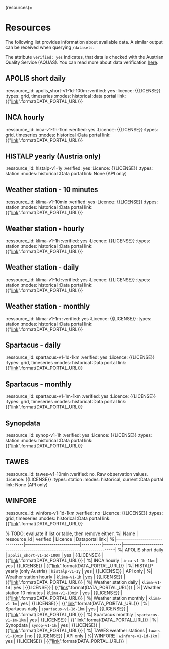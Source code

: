 (resources)=
# Resources

The following list provides information about available data. A similar output can be received when querying `/datasets`.

The attribute `verified: yes` indicates, that data is checked with the Austrian Quality Service (AQUAS). 
You can read more about data verification [here](https://www.zamg.ac.at/cms/de/klima/messnetze/datenpruefung).



## APOLIS short daily
:ressource_id:
    apolis_short-v1-1d-100m
:verified:
    yes
:licence:
    {{LICENSE}}
:types:
    grid, timeseries
:modes:
    historical
:data portal link:
    {{"[link]({}/dataset/apolis_short-v1-1d-100m)".format(DATA_PORTAL_URL)}}

## INCA hourly
:ressource_id:
    inca-v1-1h-1km
:verified:
    yes
:Licence:
    {{LICENSE}}
:types:
    grid, timeseries
:modes:
    historical
:Data portal link:
    {{"[link]({}/dataset/inca-v1-1h-1km)".format(DATA_PORTAL_URL)}}

## HISTALP yearly (Austria only)
:ressource_id:
    histalp-v1-1y
:verified:
    yes
:Licence:
    {{LICENSE}}
:types:
    station
:modes:
    historical
:Data portal link:
    None (API only)

## Weather station - 10 minutes
:ressource_id:
    klima-v1-10min
:verified:
    yes
:Licence:
    {{LICENSE}}
:types:
    station
:modes:
    historical
:Data portal link:
    {{"[link]({}/dataset/klima-v1-10min)".format(DATA_PORTAL_URL)}}

## Weather station - hourly
:ressource_id:
    klima-v1-1h
:verified:
    yes
:Licence:
    {{LICENSE}}
:types:
    station
:modes:
    historical
:Data portal link:
    {{"[link]({}/dataset/klima-v1-1h)".format(DATA_PORTAL_URL)}}

## Weather station - daily
:ressource_id:
    klima-v1-1d
:verified:
    yes
:Licence:
    {{LICENSE}}
:types:
    station
:modes:
    historical
:Data portal link:
    {{"[link]({}/dataset/klima-v1-1d)".format(DATA_PORTAL_URL)}}

## Weather station - monthly
:ressource_id:
    klima-v1-1m
:verified:
    yes
:Licence:
    {{LICENSE}}
:types:
    station
:modes:
    historical
:Data portal link:
    {{"[link]({}/dataset/klima-v1-1m)".format(DATA_PORTAL_URL)}}

## Spartacus - daily
:ressource_id:
    spartacus-v1-1d-1km
:verified:
    yes
:Licence:
    {{LICENSE}}
:types:
    grid, timeseries
:modes:
    historical
:Data portal link:
    {{"[link]({}/dataset/spartacus-v1-1d-1km)".format(DATA_PORTAL_URL)}}

## Spartacus - monthly
:ressource_id:
    spartacus-v1-1m-1km
:verified:
    yes
:Licence:
    {{LICENSE}}
:types:
    grid, timeseries
:modes:
    historical
:Data portal link:
    {{"[link]({}/dataset/spartacus-v1-1m-1km)".format(DATA_PORTAL_URL)}}

## Synopdata
:ressource_id:
    synop-v1-1h
:verified:
    yes
:Licence:
    {{LICENSE}}
:types:
    station
:modes:
    historical
:Data portal link:
    {{"[link]({}/dataset/synop-v1-1h)".format(DATA_PORTAL_URL)}}

## TAWES
:ressource_id:
    tawes-v1-10min
:verified:
    no. Raw observation values.
:Licence:
    {{LICENSE}}
:types:
    station
:modes:
    historical, current
:Data portal link:
    None (API only)

## WINFORE

:ressource_id:
    winfore-v1-1d-1km
:verified:
    no
:Licence:
    {{LICENSE}}
:types:
    grid, timeseries
:modes:
    historical
:Data portal link:
    {{"[link]({}/dataset/winfore-v1-1d-1km)".format(DATA_PORTAL_URL)}}

% TODO: evaluate if list or table, then remove either.
%| Name                           | ressource_id              | verified | Licence | Dataportal link                                                          |
%|--------------------------------|---------------------------|----------|---------|--------------------------------------------------------------------------|
%| APOLIS short daily             | `apolis_short-v1-1d-100m` | yes      | {{LICENSE}}  | {{"[link]({}/dataset/apolis_short-v1-1d-100m)".format(DATA_PORTAL_URL)}} |
%| INCA hourly                    | `inca-v1-1h-1km`          | yes      | {{LICENSE}}  | {{"[link]({}/dataset/inca-v1-1h-1km)".format(DATA_PORTAL_URL)}}          |
%| HISTALP yearly (only Austria)  | `histalp-v1-1y`           | yes      | {{LICENSE}}  | API only                                                                 |
%| Weather station hourly         | `klima-v1-1h`             | yes      | {{LICENSE}}  | {{"[link]({}/dataset/klima-v1-1h)".format(DATA_PORTAL_URL)}}             |
%| Weather station daily          | `klima-v1-1d`             | yes      | {{LICENSE}}  | {{"[link]({}/dataset/klima-v1-1d)".format(DATA_PORTAL_URL)}}             |
%| Weather station 10 minutes     | `klima-v1-10min`          | yes      | {{LICENSE}}  | {{"[link]({}/dataset/klima-v1-10min)".format(DATA_PORTAL_URL)}}          |
%| Weather station monthly        | `klima-v1-1m`             | yes      | {{LICENSE}}  | {{"[link]({}/dataset/klima-v1-1m)".format(DATA_PORTAL_URL)}}             |
%| Spartacus daily                | `spartacus-v1-1d-1km`     | yes      | {{LICENSE}}  | {{"[link]({}/dataset/spartacus-v1-1d-1km)".format(DATA_PORTAL_URL)}}     |
%| Spartacus monthly              | `spartacus-v1-1m-1km`     | yes      | {{LICENSE}}  | {{"[link]({}/dataset/spartacus-v1-1m-1km)".format(DATA_PORTAL_URL)}}     |
%| Synopdata                      | `synop-v1-1h`             | yes      | {{LICENSE}}  | {{"[link]({}/dataset/synop-v1-1h)".format(DATA_PORTAL_URL)}}             |
%| TAWES weather stations         | `tawes-v1-10min`          | no       | {{LICENSE}}  | API only                                                                 |
%| WINFORE                        | `winfore-v1-1d-1km`       | yes      | {{LICENSE}}  | {{"[link]({}/dataset/winfore-v1-1d-1km)".format(DATA_PORTAL_URL)}}       |


